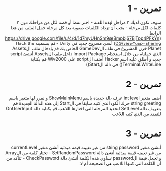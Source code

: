 <div dir=rtl>
  
#  تمرين - 1


سوف تكون لديك ٣ مراحل لهذه اللعبة - اختر نمط أو قصة لكل من مراحلك
دون ٣ كلمات لكل مرحلة - يجب أن تزداد الكلمات صعوبة بعد كل مرحلة 
حمل الملف من هدا الرابط (https://drive.google.com/file/u/4/d/1d7myUHnSm9seBmpbjS7EjTpp4PFkYnDG/view?usp=sharing)
أنشئ مشروع جديد في Unity - قم بتسميته Hack the Planet
خزن المشروع في ملف الGameDev الخاص بك
قم بإدخال ملف الAssets الذي حملناه من خلال استخدام  Import Package داخل ملف الAssets
أنشئ script جديد و أطلق عليه اسم Hacker
أضف الscript على WM2000
قم بكتابة Terminal.WriteLine() في دالة الStart()


#  تمرين - 2

أضف متغير int level
عرف دالة جديدة باسم ShowMainMenu و نمرر لها متغير باسم string greeting
حرك الكود الذي كتبه سابقا في الStart إلى هذه الدالة الجديدة
قم بتعريف دالة SetLevel لتحديد المرحلة التي اختارها اللاعب
قم بكتابة دالة OnUserInput للتفقد من الذي كتبه اللاعب


#  تمرين - 3

أنشئ متغير string password من غير تعيينه قيمة مبدئية
أنشئ متغير currentLevel من غير تعيينه قيمة مبدئية
أنشئ دالة SetRandomPassword - تختار كلمة من الArray و تجعل قيمة الpassword تساوي هذه الكلمة
أنشئ دالة CheckPassword - تتأكد من أن الكلمة التي كتبها اللاعب هي الصحيحة أم لا


</div>
